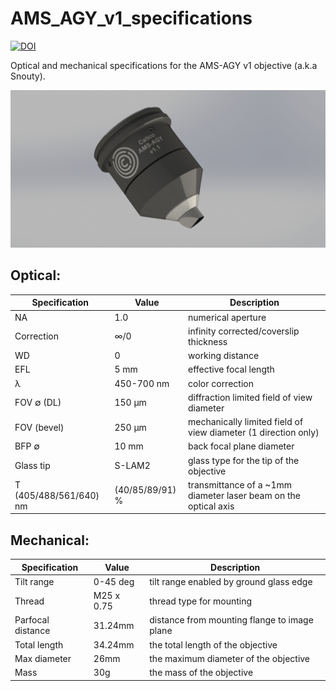 # AMS_AGY_v1_specifications

<a href="https://doi.org/10.5281/zenodo.14339989"><img src="https://zenodo.org/badge/DOI/10.5281/zenodo.14339989.svg" alt="DOI"></a>

Optical and mechanical specifications for the AMS-AGY v1 objective (a.k.a Snouty).

![social_preview](https://github.com/amsikking/AMS_AGY_v1_specifications/blob/main/social_preview.png)

## Optical:
|Specification           |Value              |Description                                                     |
|-                       |-                  |-                                                               |
|NA                      |1.0                |numerical aperture                                              |
|Correction              |∞/0                |infinity corrected/coverslip thickness                          |
|WD                      |0                  |working distance                                                |
|EFL                     |5 mm               |effective focal length                                          |
|λ                       |450-700 nm         |color correction                                                |
|FOV ∅ (DL)              |150 μm             |diffraction limited field of view diameter                      |
|FOV (bevel)             |250 μm             |mechanically limited field of view diameter (1 direction only)  |
|BFP ∅                   |10 mm              |back focal plane diameter                                       |
|Glass tip               |S-LAM2             |glass type for the tip of the objective                         |
|T (405/488/561/640) nm  |(40/85/89/91) %    |transmittance of a ~1mm diameter laser beam on the optical axis |

## Mechanical:
|Specification           |Value              |Description                                   |
|-                       |-                  |-                                             |
|Tilt range              |0-45 deg           |tilt range enabled by ground glass edge       |
|Thread                  |M25 x 0.75         |thread type for mounting                      |
|Parfocal distance       |31.24mm            |distance from mounting flange to image plane  |
|Total length            |34.24mm            |the total length of the objective             |
|Max diameter            |26mm               |the maximum diameter of the objective         |
|Mass                    |30g                |the mass of the objective                     |
